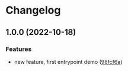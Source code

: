 # Changelog

## 1.0.0 (2022-10-18)


### Features

* new feature, first entrypoint demo ([98fcf6a](https://github.com/kr-research/demo-software/commit/98fcf6a0cbfd0e57e59d7cd25d80743504313771))

